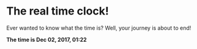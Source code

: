 # The real time clock!

Ever wanted to know what the time is? Well, your journey is about to end!

**The time is Dec 02, 2017, 01:22**